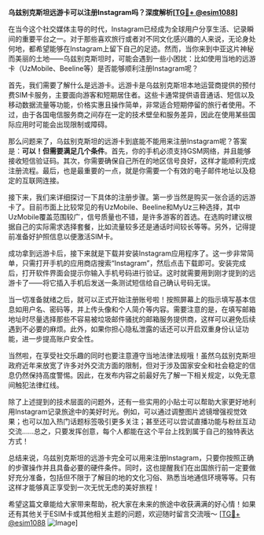 **乌兹别克斯坦远游卡可以注册Instagram吗？深度解析[[TG💪+ @esim1088](https://t.me/s/esim1088)]**

在当今这个社交媒体主导的时代，Instagram已经成为全球用户分享生活、记录瞬间的重要平台之一。对于那些喜欢旅行或者对不同文化感兴趣的人来说，无论身处何地，都希望能够在Instagram上留下自己的足迹。然而，当你来到中亚这片神秘而美丽的土地——乌兹别克斯坦时，可能会遇到一些小困扰：比如使用当地的远游卡（UzMobile、Beeline等）是否能够顺利注册Instagram呢？

首先，我们需要了解什么是远游卡。远游卡是乌兹别克斯坦本地运营商提供的预付费SIM卡服务，主要面向游客和短期居住者。这些卡通常提供语音通话、短信以及移动数据流量等功能，价格实惠且操作简单，非常适合短期停留的旅行者使用。不过，由于各国电信服务商之间存在一定的技术壁垒和服务差异，因此在使用某些国际应用时可能会出现限制或障碍。

那么问题来了，乌兹别克斯坦的远游卡到底能不能用来注册Instagram呢？答案是：**可以！但需要满足几个条件**。首先，你的手机必须支持GSM网络，并且能够接收短信验证码。其次，你需要确保自己所在的地区信号良好，这样才能顺利完成注册流程。最后，也是最重要的一点，就是你需要一个有效的电子邮件地址以及稳定的互联网连接。

接下来，我们来详细探讨一下具体的注册步骤。第一步当然是购买一张合适的远游卡了。目前市面上比较常见的有UzMobile、Beeline和MyUz三种选择，其中UzMobile覆盖范围较广，信号质量也不错，是许多游客的首选。在选购时建议根据自己的实际需求选择套餐，比如流量较多还是通话时间较长等等。另外，记得提前准备好护照信息以便激活SIM卡。

成功拿到远游卡后，接下来就是下载并安装Instagram应用程序了。这一步非常简单，只需打开手机的应用商店搜索“Instagram”，然后点击下载即可。安装完成后，打开软件界面会提示你输入手机号码进行验证。这时就需要用到刚才提到的远游卡了——将它插入手机后发送一条测试短信给自己确认号码无误。

当一切准备就绪之后，就可以正式开始注册账号啦！按照屏幕上的指示填写基本信息如用户名、密码等，并上传头像和个人简介等内容。需要注意的是，在填写邮箱地址时尽量选择那些不容易被垃圾邮件骚扰的邮箱服务提供商，这样可以避免后续遇到不必要的麻烦。此外，如果你担心隐私泄露的话还可以开启双重身份认证功能，进一步提高账户安全性。

当然啦，在享受社交乐趣的同时也要注意遵守当地法律法规哦！虽然乌兹别克斯坦政府近年来放宽了许多对外交流方面的限制，但对于涉及国家安全和社会稳定的信息仍然保持高度警惕。因此，在发布内容之前最好先了解一下相关规定，以免无意间触犯法律红线。

除了上述提到的技术层面的问题外，还有一些实用的小贴士可以帮助大家更好地利用Instagram记录旅途中的美好时光。例如，可以通过调整图片滤镜增强视觉效果；也可以加入热门话题标签吸引更多关注；甚至还可以尝试直播功能与粉丝互动交流……总之，只要发挥创意，每个人都能在这个平台上找到属于自己的独特表达方式！

总结来说，乌兹别克斯坦的远游卡完全可以用来注册Instagram，只要你按照正确的步骤操作并且具备必要的硬件条件。同时，这也提醒我们在出国旅行前一定要做好充分准备，包括但不限于了解目的地的文化习俗、熟悉当地通信环境等等。只有这样才能够真正享受到一次无忧无虑的美好旅程！

希望这篇文章能给大家带来帮助，祝大家在未来的旅途中收获满满的好心情！如果还有其他关于ESIM卡或其他相关主题的问题，欢迎随时留言交流哦～ [[TG💪+ @esim1088](https://t.me/s/esim1088) ![Image](https://i.postimg.cc/4NQfJmqS/Snipaste-2025-05-13-00-14-12.png)]
